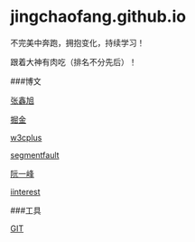 # jingchaofang.github.io

不完美中奔跑，拥抱变化，持续学习！

跟着大神有肉吃（排名不分先后）！

###博文

[张鑫旭](http://www.zhangxinxu.com/)

[掘金](http://gold.xitu.io)

[w3cplus](http://w3cplus.com)

[segmentfault](https://segmentfault.com/)

[阮一峰](http://www.ruanyifeng.com/blog/)

[iinterest](http://www.iinterest.net/)

###工具

[GIT](https://git-scm.com/)
